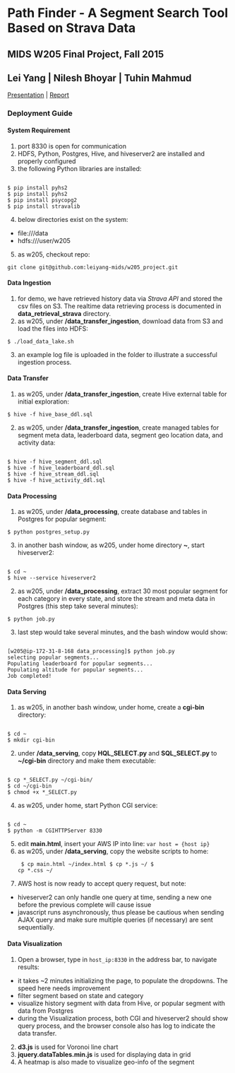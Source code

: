 # Path Finder - A Segment Search Tool Based on Strava Data
## MIDS W205 Final Project, Fall 2015
## Lei Yang | Nilesh Bhoyar | Tuhin Mahmud

[Presentation](https://docs.google.com/presentation/d/1pim14yNgvikb0B_u9qBCHCCKgfz6F1oQElEXCFS8BZs/edit?usp=sharing) | [Report](https://docs.google.com/document/d/1FVOKB-6Q32uH4-GNqpf_DmkC7-OXr4Tz5N_NgpyRvPg/edit?usp=sharing)

### Deployment Guide
#### System Requirement
1. port 8330 is open for communication
2. HDFS, Python, Postgres, Hive, and hiveserver2 are installed and properly configured
3. the following Python libraries are installed:
<pre><code>
$ pip install pyhs2
$ pip install pyhs2
$ pip install psycopg2
$ pip install stravalib
</code></pre>
4. below directories exist on the system:
 - file:///data
 - hdfs:///user/w205
5. as w205, checkout repo:
<pre><code>git clone git@github.com:leiyang-mids/w205_project.git</code></pre>

#### Data Ingestion
1. for demo, we have retrieved history data via *Strava API* and stored the csv files on S3. The realtime data retrieving process is documented in **data_retrieval_strava** directory.
2. as w205, under **/data_transfer_ingestion**, download data from S3 and load the files into HDFS:
<pre><code>$ ./load_data_lake.sh</code></pre>
3. an example log file is uploaded in the folder to illustrate a successful ingestion process.

#### Data Transfer
1. as w205, under **/data_transfer_ingestion**, create Hive external table for initial exploration:       
<pre><code>$ hive -f hive_base_ddl.sql</code></pre>
2. as w205, under **/data_transfer_ingestion**, create managed tables for segment meta data, leaderboard data, segment geo location data, and activity data:
<pre><code>
$ hive -f hive_segment_ddl.sql
$ hive -f hive_leaderboard_ddl.sql
$ hive -f hive_stream_ddl.sql
$ hive -f hive_activity_ddl.sql
</code></pre>

#### Data Processing
1. as w205, under **/data_processing**, create database and tables in Postgres for popular segment:
<pre><code>$ python postgres_setup.py</code></pre>
3. in another bash window, as w205, under home directory **~**, start hiveserver2:
<pre><code>
$ cd ~
$ hive --service hiveserver2
</code></pre>
2. as w205, under **/data_processing**, extract 30 most popular segment for each category in every state, and store the stream and meta data in Postgres (this step take several minutes):
<pre><code>$ python job.py</code></pre>
3. last step would take several minutes, and the bash window would show:
<pre><code>
[w205@ip-172-31-8-168 data_processing]$ python job.py
selecting popular segments...
Populating leaderboard for popular segments...
Populating altitude for popular segments...
Job completed!
</code></pre>

#### Data Serving
1. as w205, in another bash window, under home, create a **cgi-bin** directory:
<pre><code>
$ cd ~
$ mkdir cgi-bin
</code></pre>
2. under **/data_serving**, copy **HQL_SELECT.py** and **SQL_SELECT.py** to **~/cgi-bin** directory and make them executable:
<pre><code>
$ cp *_SELECT.py ~/cgi-bin/
$ cd ~/cgi-bin
$ chmod +x *_SELECT.py      
</code></pre>
4. as w205, under home, start Python CGI service:
<pre><code>
$ cd ~
$ python -m CGIHTTPServer 8330
</code></pre>
5. edit **main.html**, insert your AWS IP into line: <code>var host = {host ip}</code>
6. as w205, under **/data_serving**, copy the website scripts to home:
<code><pre>
$ cp main.html ~/index.html
$ cp *.js ~/
$ cp *.css ~/
</code></pre>
5. AWS host is now ready to accept query request, but note:
  - hiveserver2 can only handle one query at time, sending a new one before the previous complete will cause issue
  - javascript runs asynchronously, thus please be cautious when sending AJAX query and make sure multiple queries (if necessary) are sent sequentially.

#### Data Visualization
1. Open a browser, type in <code>host_ip:8330</code> in the address bar, to navigate results:
  - it takes ~2 minutes initializing the page, to populate the dropdowns. The speed here needs improvement
  - filter segment based on state and category
  - visualize history segment with data from Hive, or popular segment with data from Postgres
  - during the Visualization process, both CGI and hiveserver2 should show query process, and the browser console also has log to indicate the data transfer.
2. **d3.js** is used for Voronoi line chart
3. **jquery.dataTables.min.js** is used for displaying data in grid
4. A heatmap is also made to visualize geo-info of the segment

